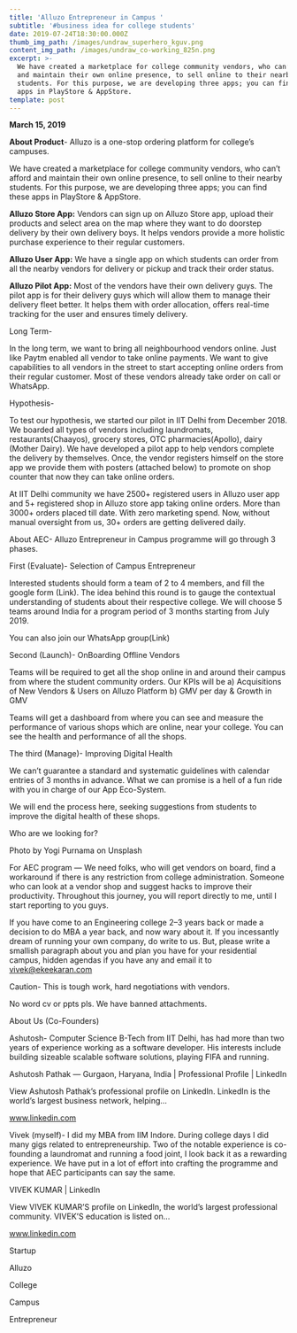 ```yaml
---
title: 'Alluzo Entrepreneur in Campus '
subtitle: '#business idea for college students'
date: 2019-07-24T18:30:00.000Z
thumb_img_path: /images/undraw_superhero_kguv.png
content_img_path: /images/undraw_co-working_825n.png
excerpt: >-
  We have created a marketplace for college community vendors, who can’t afford
  and maintain their own online presence, to sell online to their nearby
  students. For this purpose, we are developing three apps; you can find these
  apps in PlayStore & AppStore.
template: post
---
```

**March 15, 2019**

**About Product**- Alluzo is a one-stop ordering platform for college’s campuses.

We have created a marketplace for college community vendors, who can’t afford and maintain their own online presence, to sell online to their nearby students. For this purpose, we are developing three apps; you can find these apps in PlayStore & AppStore.

**Alluzo Store App:** Vendors can sign up on Alluzo Store app, upload their products and select area on the map where they want to do doorstep delivery by their own delivery boys. It helps vendors provide a more holistic purchase experience to their regular customers.

**Alluzo User App:** We have a single app on which students can order from all the nearby vendors for delivery or pickup and track their order status.

**Alluzo Pilot App:** Most of the vendors have their own delivery guys. The pilot app is for their delivery guys which will allow them to manage their delivery fleet better. It helps them with order allocation, offers real-time tracking for the user and ensures timely delivery.

Long Term-

In the long term, we want to bring all neighbourhood vendors online. Just like Paytm enabled all vendor to take online payments. We want to give capabilities to all vendors in the street to start accepting online orders from their regular customer. Most of these vendors already take order on call or WhatsApp.

Hypothesis-

To test our hypothesis, we started our pilot in IIT Delhi from December 2018. We boarded all types of vendors including laundromats, restaurants(Chaayos), grocery stores, OTC pharmacies(Apollo), dairy (Mother Dairy). We have developed a pilot app to help vendors complete the delivery by themselves. Once, the vendor registers himself on the store app we provide them with posters (attached below) to promote on shop counter that now they can take online orders.

At IIT Delhi community we have 2500+ registered users in Alluzo user app and 5+ registered shop in Alluzo store app taking online orders. More than 3000+ orders placed till date. With zero marketing spend. Now, without manual oversight from us, 30+ orders are getting delivered daily.

About AEC- Alluzo Entrepreneur in Campus programme will go through 3 phases.

First (Evaluate)- Selection of Campus Entrepreneur

Interested students should form a team of 2 to 4 members, and fill the google form (Link). The idea behind this round is to gauge the contextual understanding of students about their respective college. We will choose 5 teams around India for a program period of 3 months starting from July 2019.

You can also join our WhatsApp group(Link)

Second (Launch)- OnBoarding Offline Vendors

Teams will be required to get all the shop online in and around their campus from where the student community orders. Our KPIs will be a) Acquisitions of New Vendors & Users on Alluzo Platform b) GMV per day & Growth in GMV

Teams will get a dashboard from where you can see and measure the performance of various shops which are online, near your college. You can see the health and performance of all the shops.

The third (Manage)- Improving Digital Health

We can’t guarantee a standard and systematic guidelines with calendar entries of 3 months in advance. What we can promise is a hell of a fun ride with you in charge of our App Eco-System.

We will end the process here, seeking suggestions from students to improve the digital health of these shops.

Who are we looking for?

Photo by Yogi Purnama on Unsplash

For AEC program — We need folks, who will get vendors on board, find a workaround if there is any restriction from college administration. Someone who can look at a vendor shop and suggest hacks to improve their productivity. Throughout this journey, you will report directly to me, until I start reporting to you guys.

If you have come to an Engineering college 2–3 years back or made a decision to do MBA a year back, and now wary about it. If you incessantly dream of running your own company, do write to us. But, please write a smallish paragraph about you and plan you have for your residential campus, hidden agendas if you have any and email it to vivek@ekeekaran.com

Caution- This is tough work, hard negotiations with vendors.

No word cv or ppts pls. We have banned attachments.

About Us (Co-Founders)

Ashutosh- Computer Science B-Tech from IIT Delhi, has had more than two years of experience working as a software developer. His interests include building sizeable scalable software solutions, playing FIFA and running.

Ashutosh Pathak — Gurgaon, Haryana, India | Professional Profile | LinkedIn

View Ashutosh Pathak’s professional profile on LinkedIn. LinkedIn is the world’s largest business network, helping…

www.linkedin.com

Vivek (myself)- I did my MBA from IIM Indore. During college days I did many gigs related to entrepreneurship. Two of the notable experience is co-founding a laundromat and running a food joint, I look back it as a rewarding experience. We have put in a lot of effort into crafting the programme and hope that AEC participants can say the same.

VIVEK KUMAR | LinkedIn

View VIVEK KUMAR’S profile on LinkedIn, the world’s largest professional community. VIVEK’S education is listed on…

www.linkedin.com

Startup

Alluzo

College

Campus

Entrepreneur

